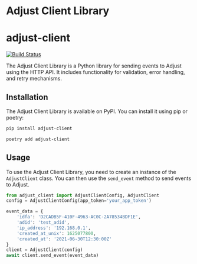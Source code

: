 # Adjust Client Library


# adjust-client

[![Build Status](https://github.com/mtizima/adjust-client/actions/workflows/python-package.yml/badge.svg)](https://github.com/mtizima/adjust-client/actions/workflows/python-package.yml)

The Adjust Client Library is a Python library for sending events to Adjust using the HTTP API. It includes functionality for validation, error handling, and retry mechanisms.

## Installation

The Adjust Client Library is available on PyPI. You can install it using pip or poetry:

```bash
pip install adjust-client
```

```bash 
poetry add adjust-client
```

## Usage

To use the Adjust Client Library, you need to create an instance of the `AdjustClient` class. You can then use the `send_event` method to send events to Adjust.

```python
from adjust_client import AdjustClientConfig, AdjustClient
config = AdjustClientConfig(app_token='your_app_token')

event_data = {
    'idfa': 'D2CADB5F-410F-4963-AC0C-2A78534BDF1E',
    'adid': 'test_adid',
    'ip_address': '192.168.0.1',
    'created_at_unix': 1625077800,
    'created_at': '2021-06-30T12:30:00Z'
}
client = AdjustClient(config)
await client.send_event(event_data)
```
